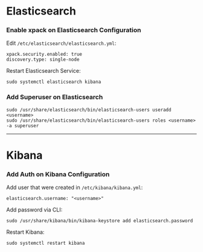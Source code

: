 # Elasticsearch

### Enable xpack on Elasticsearch Configuration

Edit `/etc/elasticsearch/elasticsearch.yml`:
```
xpack.security.enabled: true
discovery.type: single-node
```

Restart Elasticsearch Service:
```
sudo systemctl elasticsearch kibana
```

### Add Superuser on Elasticsearch
```
sudo /usr/share/elasticsearch/bin/elasticsearch-users useradd <username>
sudo /usr/share/elasticsearch/bin/elasticsearch-users roles <username> -a superuser
```

----------

# Kibana

### Add Auth on Kibana Configuration

Add user that were created in `/etc/kibana/kibana.yml`:
```
elasticsearch.username: "<username>"
```

Add password via CLI:
```
sudo /usr/share/kibana/bin/kibana-keystore add elasticsearch.password
```

Restart Kibana:
```
sudo systemctl restart kibana
```
